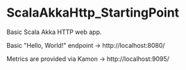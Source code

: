 # ScalaAkkaHttp_StartingPoint

Basic Scala Akka HTTP web app.

Basic "Hello, World!" endpoint -> http://localhost:8080/

Metrics are provided via Kamon -> http://localhost:9095/
